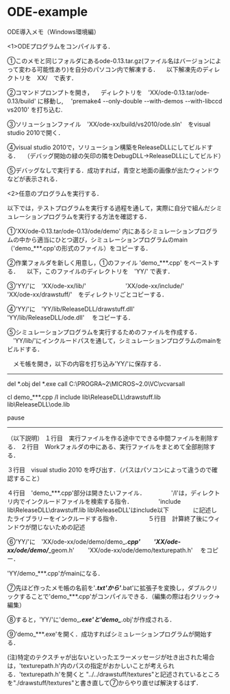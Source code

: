 # ODE-example

ODE導入メモ（Windows環境編）

<1>ODEプログラムをコンパイルする．

①このメモと同じフォルダにあるode-0.13.tar.gz(ファイル名はバージョンによって変わる可能性あり)を自分のパソコン内で解凍する．
　以下解凍先のディレクトリを　XX/　で表す．

②コマンドプロンプトを開き，
　ディレクトリを　'XX/ode-0.13.tar/ode-0.13/build' に移動し,
　'premake4 --only-double --with-demos --with-libccd vs2010' を打ち込む.

③ソリューションファイル　'XX/ode-xx/build/vs2010/ode.sln'　をvisual studio 2010で開く．

④visual studio 2010で，ソリューション構築をReleaseDLLにしてビルドする．
　（デバッグ開始の緑の矢印の隣をDebugDLL→ReleaseDLLにしてビルド）

⑤デバッグなしで実行する．成功すれば，青空と地面の画像が出たウィンドウなどが表示される．




<2>任意のプログラムを実行する．

以下では，テストプログラムを実行する過程を通して，実際に自分で組んだシミュレーションプログラムを実行する方法を確認する．


①'XX/ode-0.13.tar/ode-0.13/ode/demo' 内にあるシミュレーションプログラムの中から適当にひとつ選び，シミュレーションプログラムのmain（'demo_***.cpp'の形式のファイル）をコピーする．

②作業フォルダを新しく用意し，①のファイル 'demo_***.cpp' をペーストする．
　以下，このファイルのディレクトリを　'YY/' で表す．

③'YY/'に　'XX/ode-xx/lib/'　
　　　　 　'XX/ode-xx/include/'　
　　　　　 'XX/ode-xx/drawstuff/'　をディレクトリごとコピーする．

④'YY/'に　'YY/lib/ReleaseDLL/drawstuff.dll'　
         　'YY/lib/ReleaseDLL/ode.dll'　      をコピーする．

⑤シミュレーションプログラムを実行するためのファイルを作成する．
　'YY/lib/'にインクルードパスを通して，シミュレーションプログラムのmainをビルドする．


　メモ帳を開き，以下の内容を打ち込み'YY/'に保存する．

----------------------------------------------------------------

del *.obj
del *.exe
call C:\PROGRA~2\MICROS~2.0\VC\vcvarsall

cl demo_***.cpp /I include lib\ReleaseDLL\drawstuff.lib lib\ReleaseDLL\ode.lib

pause

----------------------------------------------------------------

（以下説明）
１行目　実行ファイルを作る途中でできる中間ファイルを削除する．
２行目　Workフォルダの中にある、実行ファイルをまとめて全部削除する．

３行目　visual studio 2010 を呼び出す．（パスはパソコンによって違うので確認すること）

４行目　'demo_***.cpp'部分は開きたいファイル．
　　　　'/I'は，ディレクトリ内でインクルードファイルを検索する指令．
　　　　'include lib\ReleaseDLL\drawstuff.lib lib\ReleaseDLL'はinclude以下　　　　に記述したライブラリーをインクルードする指令．
　　　　
５行目　計算終了後にウィンドウが閉じないための記述




⑥'YY/'に　'XX/ode-xx/ode/demo/demo_***.cpp'　
         　'XX/ode-xx/ode/demo/***_geom.h'　
         　'XX/ode-xx/ode/demo/texturepath.h'　   をコピー．

  'YY/demo_***.cpp'がmainになる．

⑦先ほど作ったメモ帳の名前を'***.txt'から'***.bat'に拡張子を変換し，ダブルクリックすることで'demo_***.cpp'がコンパイルできる．（編集の際は右クリック→編集）

⑧すると，'YY/'に'demo_***.exe'と'demo_***.obj'が作成される．

⑨'demo_***.exe'を開く．成功すればシミュレーションプログラムが開始する．




(注)特定のテクスチャが出ないといったエラーメッセージが吐き出された場合は，'texturepath.h'内のパスの指定がおかしいことが考えられる．'texturepath.h'を開くと
"../../drawstuff/textures"と記述されているところを"./drawstuff/textures"と書き直して⑦からやり直せば解決するはず．



